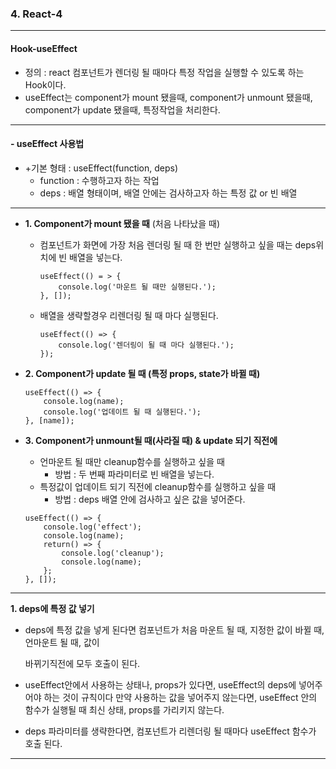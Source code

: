 ### 4. React-4

****

#### Hook-useEffect

* 정의 : react 컴포넌트가 렌더링 될 때마다 특정 작업을 실행할 수 있도록 하는 Hook이다.
* useEffect는 component가 mount 됐을때, component가 unmount 됐을때, component가 update 됐을때, 특정작업을 처리한다.

****

#### - useEffect 사용법

* +기본 형태 : useEffect(function, deps)
  * function : 수행하고자 하는 작업
  * deps : 배열 형태이며, 배열 안에는 검사하고자 하는 특정 값 or 빈 배열

****

* **1. Component가 mount 됐을 때** (처음 나타났을 때)

  * 컴포넌트가 화면에 가장 처음 렌더링 될 때 한 번만 실행하고 싶을 때는 deps위치에 빈 배열을 넣는다.

    ```react
    useEffect(() = > {
        console.log('마운트 될 때만 실행된다.');
    }, []);
    ```

  * 배열을 생략할경우 리렌더링 될 때 마다 실행된다.

    ```react
    useEffect(() => {
        console.log('렌더링이 될 때 마다 실행된다.');
    });
    ```

* **2. Component가 update 될 때 (특정 props, state가 바뀔 때)**

  ```react
  useEffect(() => {
      console.log(name);
      console.log('업데이트 될 때 실행된다.');
  }, [name]);
  ```

* **3. Component가 unmount될 때(사라질 때)  & update 되기 직전에**

  * 언마운트 될 때만 cleanup함수를 실행하고 싶을 때
    * 방법 : 두 번째 파라미터로 빈 배열을 넣는다.
  * 특정값이 업데이트 되기 직전에 cleanup함수를 실행하고 싶을 때
    * 방법 : deps 배열 안에 검사하고 싶은 값을 넣어준다.

  ```react
  useEffect(() => {
      console.log('effect');
      console.log(name);
      return() => {
          console.log('cleanup');
          console.log(name);
      };
  }, []);
  ```

****

**1. deps에 특정 값 넣기**

* deps에 특정 값을 넣게 된다면 컴포넌트가 처음 마운트 될 때, 지정한 값이 바뀔 때, 언마운트 될 때, 값이 

  바뀌기직전에 모두 호출이 된다.

* useEffect안에서 사용하는 상태나, props가 있다면, useEffect의 deps에 넣어주어야 하는 것이 규칙이다 만약 사용하는 값을 넣어주지 않는다면, useEffect 안의 함수가 실행될 때 최신 상태, props를 가리키지 않는다.
* deps 파라미터를 생략한다면, 컴포넌트가 리렌더링 될 때마다 useEffect 함수가 호출 된다.

****















